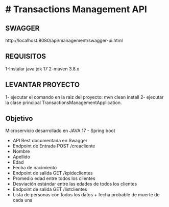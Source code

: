 # # Transactions Management API

## SWAGGER
http://localhost:8080/api/management/swagger-ui.html

## REQUISITOS
1-Instalar java jdk 17
2-maven 3.8.x

## LEVANTAR PROYECTO
1- ejecutar el comando en la raiz del proyecto: mvn clean install
2- ejecutar la clase principal TransactionsManagementApplication.

## **Objetivo**
Microservicio desarrollado en JAVA 17 - Spring boot
- API Rest documentada en Swagger
- Endpoint de Entrada POST /creacliente
- Nombre
- Apellido
- Edad
- Fecha de nacimiento
- Endpoint de salida GET /kpideclientes
- Promedio edad entre todos los clientes
- Desviación estándar entre las edades de todos los clientes
- Endpoint de salida GET /listclientes
- Lista de personas con todos los datos + fecha probable de muerte de cada una